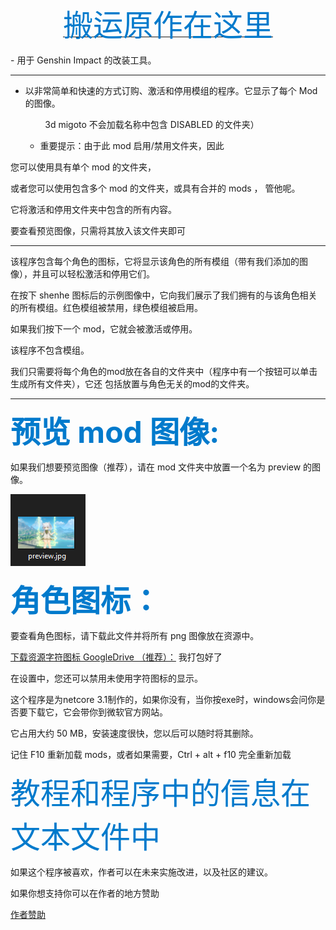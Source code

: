 
<p align="center"><a href="https://gamebanana.com/tools/12839"><font size="20" color="#007acc"><b></b>搬运原作在这里</font></a></p>
 - 用于 Genshin Impact 的改装工具。

 __________________



- 以非常简单和快速的方式订购、激活和停用模组的程序。它显示了每个 Mod 的图像。

  &nbsp;&nbsp;&nbsp; &nbsp;&nbsp;&nbsp; 3d migoto 不会加载名称中包含 DISABLED 的文件夹）
  
  - 重要提示：由于此 mod 启用/禁用文件夹，因此

您可以使用具有单个 mod 的文件夹，

或者您可以使用包含多个 mod 的文件夹，或具有合并的 mods ， 管他呢。 

它将激活和停用文件夹中包含的所有内容。

要查看预览图像，只需将其放入该文件夹即可

 __________________


该程序包含每个角色的图标，它将显示该角色的所有模组（带有我们添加的图像），并且可以轻松激活和停用它们。

在按下 shenhe 图标后的示例图像中，它向我们展示了我们拥有的与该角色相关的所有模组。红色模组被禁用，绿色模组被启用。

如果我们按下一个 mod，它就会被激活或停用。

该程序不包含模组。

我们只需要将每个角色的mod放在各自的文件夹中（程序中有一个按钮可以单击生成所有文件夹），它还
包括放置与角色无关的mod的文件夹。


 __________________
 
 
<font size="30" color="#007acc"><b>预览 mod 图像:</b></font>

 如果我们想要预览图像（推荐），请在 mod 文件夹中放置一个名为 preview 的图像。
 
 ![图片描述](https://raw.githubusercontent.com/kevinkong1999/SkinSelectImpact/main/%E5%9B%BE%E7%89%87/%E5%B1%8F%E5%B9%95%E6%88%AA%E5%9B%BE%202023-05-02%20201541.png)


<font size="30" color="#007acc"><b>角色图标：</b></font>

要查看角色图标，请下载此文件并将所有 png 图像放在资源中。

[下载资源字符图标 GoogleDrive  （推荐）：](https://drive.google.com/file/d/1IRHIb8o2oFHEt7d-26iJ_usI4Xszjdah/view)
我打包好了


在设置中，您还可以禁用未使用字符图标的显示。

这个程序是为netcore 3.1制作的，如果你没有，当你按exe时，windows会问你是否要下载它，它会带你到微软官方网站。

它占用大约 50 MB，安装速度很快，您以后可以随时将其删除。

记住 F10 重新加载 mods，或者如果需要，Ctrl + alt + f10 完全重新加载

<font size="30" color="#007acc">教程和程序中的信息在文本文件中<b></b></font>

如果这个程序被喜欢，作者可以在未来实施改进，以及社区的建议。

如果你想支持你可以在作者的地方赞助

<a href="https://www.patreon.com/Tyrok">作者赞助</a>


